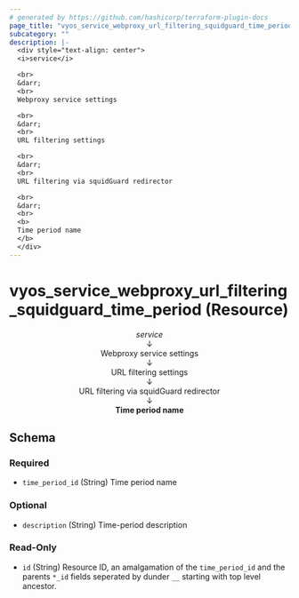 ```yaml
---
# generated by https://github.com/hashicorp/terraform-plugin-docs
page_title: "vyos_service_webproxy_url_filtering_squidguard_time_period Resource - vyos"
subcategory: ""
description: |-
  <div style="text-align: center">
  <i>service</i>

  <br>
  &darr;
  <br>
  Webproxy service settings

  <br>
  &darr;
  <br>
  URL filtering settings

  <br>
  &darr;
  <br>
  URL filtering via squidGuard redirector

  <br>
  &darr;
  <br>
  <b>
  Time period name
  </b>
  </div>
---
```


# vyos_service_webproxy_url_filtering_squidguard_time_period (Resource)

<div style="text-align: center">
<i>service</i>

<br>
&darr;
<br>
Webproxy service settings

<br>
&darr;
<br>
URL filtering settings

<br>
&darr;
<br>
URL filtering via squidGuard redirector

<br>
&darr;
<br>
<b>
Time period name
</b>
</div>



<!-- schema generated by tfplugindocs -->
## Schema

### Required

- `time_period_id` (String) Time period name

### Optional

- `description` (String) Time-period description

### Read-Only

- `id` (String) Resource ID, an amalgamation of the `time_period_id` and the parents `*_id` fields seperated by dunder `__` starting with top level ancestor.
